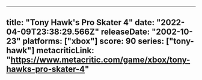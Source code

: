 
---
title: "Tony Hawk's Pro Skater 4"
date: "2022-04-09T23:38:29.566Z"
releaseDate: "2002-10-23"
platforms: ["xbox"]
score: 90
series: ["tony-hawk"]
metacriticLink: "https://www.metacritic.com/game/xbox/tony-hawks-pro-skater-4"
---
